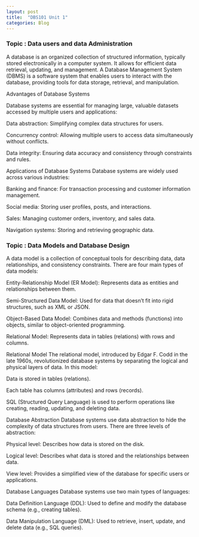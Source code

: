 ```yaml
---
layout: post
title:  "DBS101 Unit 1"
categories: Blog
---
```


### Topic : Data users and data Administration

A database is an organized collection of structured information, typically stored electronically in a computer system. It allows for efficient data retrieval, updating, and management. A Database Management System (DBMS) is a software system that enables users to interact with the database, providing tools for data storage, retrieval, and manipulation.


Advantages of Database Systems

Database systems are essential for managing large, valuable datasets accessed by multiple users and applications:


Data abstraction: Simplifying complex data structures for users.

Concurrency control: Allowing multiple users to access data simultaneously without conflicts.

Data integrity: Ensuring data accuracy and consistency through constraints and rules.

Applications of Database Systems
Database systems are widely used across various industries:

Banking and finance: For transaction processing and customer information management.

Social media: Storing user profiles, posts, and interactions.

Sales: Managing customer orders, inventory, and sales data.

Navigation systems: Storing and retrieving geographic data.

### Topic : Data Models and Database Design

A data model is a collection of conceptual tools for describing data, data relationships, and consistency constraints. There are four main types of data models:

Entity-Relationship Model (ER Model): Represents data as entities and relationships between them.

Semi-Structured Data Model: Used for data that doesn’t fit into rigid structures, such as XML or JSON.

Object-Based Data Model: Combines data and methods (functions) into objects, similar to object-oriented programming.

Relational Model: Represents data in tables (relations) with rows and columns.

Relational Model
The relational model, introduced by Edgar F. Codd in the late 1960s, revolutionized database systems by separating the logical and physical layers of data. In this model:

Data is stored in tables (relations).

Each table has columns (attributes) and rows (records).

SQL (Structured Query Language) is used to perform operations like creating, reading, updating, and deleting data.

Database Abstraction
Database systems use data abstraction to hide the complexity of data structures from users. There are three levels of abstraction:

Physical level: Describes how data is stored on the disk.

Logical level: Describes what data is stored and the relationships between data.

View level: Provides a simplified view of the database for specific users or applications.

Database Languages
Database systems use two main types of languages:

Data Definition Language (DDL): Used to define and modify the database schema (e.g., creating tables).

Data Manipulation Language (DML): Used to retrieve, insert, update, and delete data (e.g., SQL queries).
